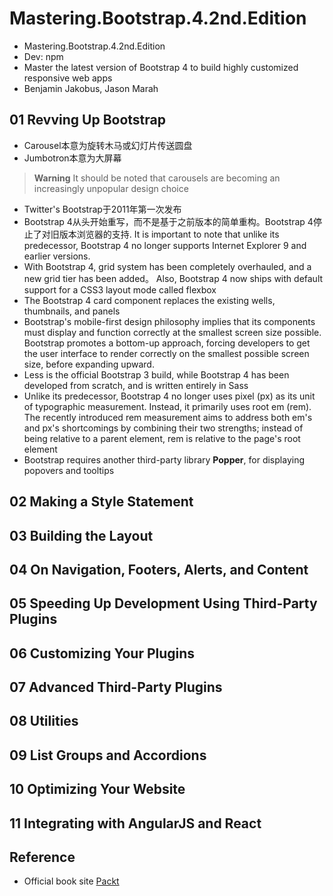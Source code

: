 # Mastering.Bootstrap.4.2nd.Edition
- Mastering.Bootstrap.4.2nd.Edition
- Dev: npm
- Master the latest version of Bootstrap 4 to build highly customized responsive web apps
- Benjamin Jakobus, Jason Marah


## 01 Revving Up Bootstrap 

* Carousel本意为旋转木马或幻灯片传送圆盘
* Jumbotron本意为大屏幕
> **Warning** It should be noted that carousels are becoming an increasingly unpopular design choice

*  Twitter's Bootstrap于2011年第一次发布
*  Bootstrap 4从头开始重写，而不是基于之前版本的简单重构。Bootstrap 4停止了对旧版本浏览器的支持. It is important to note that unlike its predecessor, Bootstrap 4 no longer supports Internet Explorer 9 and earlier versions.
*  With Bootstrap 4, grid system has been completely overhauled, and a new grid tier has been added。 Also, Bootstrap 4 now ships with default support for a CSS3 layout mode called flexbox
*  The Bootstrap 4 card component replaces the existing wells, thumbnails, and panels
*  Bootstrap's mobile-first design philosophy implies that its components must display and function correctly at the smallest screen size possible.  Bootstrap promotes a bottom-up approach, forcing developers to get the user interface to render correctly on the smallest possible screen size, before expanding upward.
*  Less is the official Bootstrap 3 build, while Bootstrap 4 has been developed from scratch, and is written entirely in Sass
*  Unlike its predecessor, Bootstrap 4 no longer uses pixel (px) as its unit of typographic measurement. Instead, it primarily uses root em (rem). The recently introduced rem measurement aims to address both em's and px's shortcomings by combining their two strengths; instead of being relative to a parent element, rem is relative to the page's root element
*  Bootstrap requires another third-party library **Popper**, for displaying popovers and tooltips


## 02 Making a Style Statement 

## 03 Building the Layout 

## 04 On Navigation, Footers, Alerts, and Content 

## 05 Speeding Up Development Using Third-Party Plugins 

## 06 Customizing Your Plugins 

## 07 Advanced Third-Party Plugins 

## 08 Utilities 

## 09 List Groups and Accordions 

## 10 Optimizing Your Website 

## 11 Integrating with AngularJS and React 

## Reference

* Official book site [Packt](https://www.packtpub.com/web-development/mastering-bootstrap-4-second-edition)